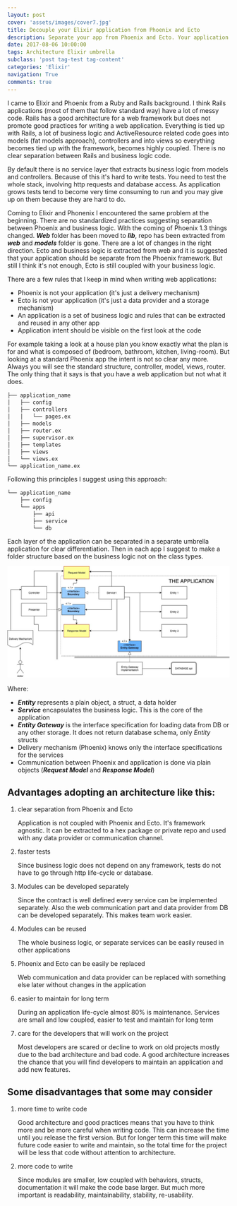 ```yaml
---
layout: post
cover: 'assets/images/cover7.jpg'
title: Decouple your Elixir application from Phoenix and Ecto
description: Separate your app from Phoenix and Ecto. Your application logic should not depend on any framework. Business logic should be easy to extract and reuse in any other application.
date: 2017-08-06 10:00:00
tags: Architecture Elixir umbrella
subclass: 'post tag-test tag-content'
categories: 'Elixir'
navigation: True
comments: true
---
```


I came to Elixir and Phoenix from a Ruby and Rails background. I think Rails applications (most of them that follow standard way) have a lot of messy code. Rails has a good architecture for a web framework but does not promote good practices for writing a web application. Everything is tied up with Rails, a lot of business logic and ActiveResource related code goes into models (fat models approach), controllers and into views so everything becomes tied up with the framework, becomes highly coupled. There is no clear separation between Rails and business logic code.

By default there is no service layer that extracts business logic from models and controllers. Because of this it's hard to write tests. You need to test the whole stack, involving http requests and database access. As application grows tests tend to become very time consuming to run and you may give up on them because they are hard to do.

Coming to Elixir and Phonenix I encountered the same problem at the beginning. There are no standardized practices suggesting separation between Phoenix and business logic. With the coming of Phoenix 1.3 things changed. **_Web_** folder has been moved to **_lib_**, repo has been extracted from **_web_** and **_models_** folder is gone. There are a lot of changes in the right direction. Ecto and business logic is extracted from web and it is suggested that your application should be separate from the Phoenix framework. But still I think it's not enough, Ecto is still coupled with your business logic.

There are a few rules that I keep in mind when writing web applications:
- Phoenix is not your application (it's just a delivery mechanism)
- Ecto is not your application (it's just a data provider and a storage mechanism)
- An application is a set of business logic and rules that can be extracted and reused in any other app
- Application intent should be visible on the first look at the code

For example taking a look at a house plan you know exactly what the plan is for and what is composed of (bedroom, bathroom, kitchen, living-room). But looking at a standard Phoenix app the intent is not so clear any more. Always you will see the standard structure, controller, model, views, router. The only thing that it says is that you have a web application but not what it does.

    ├── application_name
    │   ├── config
    │   ├── controllers
    │   │   └── pages.ex
    │   ├── models
    │   ├── router.ex
    │   ├── supervisor.ex
    │   ├── templates
    │   ├── views
    │   └── views.ex
    └── application_name.ex

Following this principles I suggest using this approach:

    └── application_name
        ├── config
        └── apps
            ├── api
            ├── service
            └── db

Each layer of the application can be separated in a separate umbrella application for clear differentiation. Then in each app I suggest to make a folder structure based on the business logic not on the class types.

![Web Application Design UML](/assets/images/decouple-your-elixir-application-from-phoenix-and-ecto/application-design.jpg)

Where:
 - **_Entity_** represents a plain object, a struct, a data holder
 - **_Service_** encapsulates the business logic. This is the core of the application
 - **_Entity Gateway_** is the interface specification for loading data from DB or any other storage. It does not return database schema, only _Entity_ structs
 - Delivery mechanism (Phoenix) knows only the interface specifications for the services
 - Communication between Phoenix and application is done via plain objects (**_Request Model_** and **_Response Model_**)

## Advantages adopting an architecture like this:
1. clear separation from Phoenix and Ecto

    Application is not coupled with Phoenix and Ecto. It's framework agnostic. It can be extracted to a hex package or private repo and used with any data provider or communication channel.

2. faster tests

    Since business logic does not depend on any framework, tests do not have to go through http life-cycle or database.

3. Modules can be developed separately

    Since the contract is well defined every service can be implemented separately. Also the web communication part and data provider from DB can be developed separately. This makes team work easier.

4. Modules can be reused

    The whole business logic, or separate services can be easily reused in other applications

5. Phoenix and Ecto can be easily be replaced

    Web communication and data provider can be replaced with something else later without changes in the application

6. easier to maintain for long term

    During an application life-cycle almost 80% is maintenance. Services are small and low coupled, easier to test and maintain for long term

7. care for the developers that will work on the project

    Most developers are scared or decline to work on old projects mostly due to the bad architecture and bad code. A good architecture increases the chance that you will find developers to maintain an application and add new features.


## Some disadvantages that some may consider

1. more time to write code

    Good architecture and good practices means that you have to think more and be more careful when writing code. This can increase the time until you release the first version. But for longer term this time will make future code easier to write and maintain, so the total time for the project will be less that code without attention to architecture.

2. more code to write

    Since modules are smaller, low coupled with behaviors, structs, documentation it will make the code base larger. But much more important is readability, maintainability, stability, re-usability.
